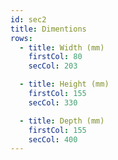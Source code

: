 ```yaml
---
id: sec2
title: Dimentions
rows:
  - title: Width (mm)
    firstCol: 80
    secCol: 203

  - title: Height (mm)
    firstCol: 155
    secCol: 330

  - title: Depth (mm)
    firstCol: 155
    secCol: 400
---
```

